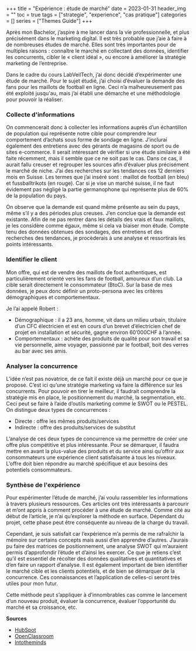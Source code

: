 +++
title = "Expérience : étude de marché"
date = 2023-01-31
header_img = ""
toc = true
tags = ["strategie", "experience", "cas pratique"]
categories = []
series = ["Themes Guide"]
+++

Après mon Bachelor, j’aspire à me lancer dans la vie professionnelle, et plus précisément dans le marketing digital. Il est très probable que j’aie à faire à de nombreuses études de marché. Elles sont très importantes pour de multiples raisons : connaître le marché en collectant des données, identifier les concurrents, cibler le « client idéal », ou encore à améliorer la stratégie marketing de l’entreprise.

Dans le cadre du cours LabVeilTech, j’ai donc décidé d’expérimenter une étude de marché. Pour le sujet étudié, j’ai choisi d’évaluer la demande des fans pour les maillots de football en ligne. Ceci n’a malheureusement pas été exploité jusqu'au, mais j’ai établi une démarche et une méthodologie pour pouvoir la réaliser.

<h3>Collecte d'informations</h3>

On commencerait donc à collecter les informations auprès d’un échantillon de population qui représente notre cible pour comprendre leur comportement d’achats sous forme de sondage en ligne. J’inclurai également des entretiens avec des gérants de magasins de sport ou de sites e-commerce. Il serait intéressant de vérifier si une étude similaire a été faite récemment, mais il semble que ce ne soit pas le cas. Dans ce cas, il aurait fallu creuser et regrouper les sources afin d’évaluer plus précisément le marché de niche. J’ai des recherches sur les tendances ces 12 derniers mois en Suisse. Les termes que j’ai inséré sont : maillot de football (en bleu) et fussballtrikots (en rouge). Car si je vise un marché suisse, il ne faut évidement pas négligé la partie germanophone qui représente plus de 60% de la population du pays.


<script type="text/javascript" src="https://ssl.gstatic.com/trends_nrtr/3197_RC04/embed_loader.js"></script> <script type="text/javascript"> trends.embed.renderExploreWidget("TIMESERIES", {"comparisonItem":[{"keyword":"maillot de football","geo":"CH","time":"today 12-m"},{"keyword":"fussballtrikots","geo":"CH","time":"today 12-m"}],"category":0,"property":""}, {"exploreQuery":"geo=CH&q=maillot%20de%20football,fussballtrikots&date=today 12-m,today 12-m","guestPath":"https://trends.google.fr:443/trends/embed/"}); </script>

On observe que la demande est quand même présente au sein du pays, même s’il y a des périodes plus creuses. J’en conclue que la demande est existante. Afin de ne pas rentrer dans les détails des vrais et faux maillots, je les considère comme égaux, même si cela va biaiser mon étude.
Compte tenu des données obtenues des sondages, des entretiens et des recherches des tendances, je procèderais à une analyse et ressortirais les points intéressants.

<h3>Identifier le client</h3>

Mon offre, qui est de vendre des maillots de foot authentiques, est particulièrement orienté vers les fans de football, amoureux d’un club. La cible serait directement le consommateur (BtoC). Sur la base de mes données, je peux donc définir un proto-persona avec les critères démographiques et comportementaux. 

Je l’ai appelé Robert :
-	Démographique : il a 23 ans, homme, vit dans un milieu urbain, titulaire d’un CFC électricien et est en cours d’un brevet d’électricien chef de projet en installation et sécurité, gagne environ 60’000CHF à l’année.
-	Comportementaux : achète des produits de qualité pour son travail et sa vie personnelle, aime voyager, passionné par le football, boit des verres au bar avec ses amis.

<h3>Analyser la concurrence</h3>

L’idée n’est pas novatrice, de ce fait il existe déjà un marché pour ce que je propose. C’est ici qu’une stratégie marketing va faire la différence sur les concurrents. Pour pouvoir en tirer le meilleur, il faudrait comprendre la stratégie mis en place, le positionnement du marché, la segmentation, etc. Ceci peut se faire à l’aide d’outils marketing comme le SWOT ou le PESTEL. On distingue deux types de concurrences : 

-	Directe : offre les mêmes produits/services
-	Indirecte : offre des produits/services de substitut 

L’analyse de ces deux types de concurrence va me permettre de créer une offre plus compétitive et plus intéressante. Pour se démarquer, il faudra mettre en avant la plus-value des produits et du service ainsi qu’offrir aux consommateurs une expérience client satisfaisante à tous les niveaux. L’offre doit bien répondre au marché spécifique et aux besoins des potentiels consommateurs. 


<h3>Synthèse de l'expérience</h3>

Pour expérimenter l’étude de marché, j’ai voulu rassembler les informations à travers plusieurs ressources. Ces articles ont très intéressants à parcourir et m’ont appris à comment procéder à une étude de marché. Comme cité au début de l’article, je n’ai qu’explorer la méthode en surface. Dépendant du projet, cette phase peut être conséquente au niveau de la charge du travail.

Cependant, je suis satisfait car l’expérience m’a permis de me rafraîchir la mémoire sur certains concepts mais aussi d’en apprendre d’autres. J’aurais pu faire des matrices de positionnement, une analyse SWOT qui m’auraient permis d’approfondir l’étude et d’ainsi les exercer. Ce que je retiens c’est qu’il est essentiel de récolter des données qualitatives et quantitatives et d’en faire un rapport d’analyse. Il est également important de bien identifier le marché cible et les clients potentiels, et de bien se démarquer de la concurrence. Ces connaissances et l’application de celles-ci seront très utiles pour mon futur.

Cette méthode peut s’appliquer à d’innombrables cas comme le lancement d’un nouveau produit, évaluer la concurrence, évaluer l’opportunité du marché et sa croissance, etc.


<b>Sources</b>

- <a href="https://blog.hubspot.fr/marketing/etude-de-marche">HubSpot</a>
- <a href="https://openclassrooms.com/fr/courses/3013816-initiez-vous-au-marketing-digital/4062682-conduisez-une-etude-de-marche">OpenClassroom</a>
- <a href="https://www.intotheminds.com/app/uploads/2019/07/White-Paper-guide-etude-de-marche-FR-FINAL.pdf">Intotheminds</a>